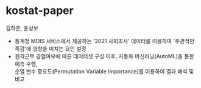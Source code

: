 # kostat-paper
김하준, 윤성보
- 통계청 MDIS 서비스에서 제공하는 '2021 사회조사' 데이터를 이용하여 '주관적만족감'에 영향을 미치는 요인 설정
- 원격근무 경험여부에 따른 데이터셋 구성 이후, 자동화 머신러닝(AutoML)을 통한 예측 수행,  
순열 변수 중요도(Permutation Variable Importance)를 이용하여 결과 해석 및 비교
